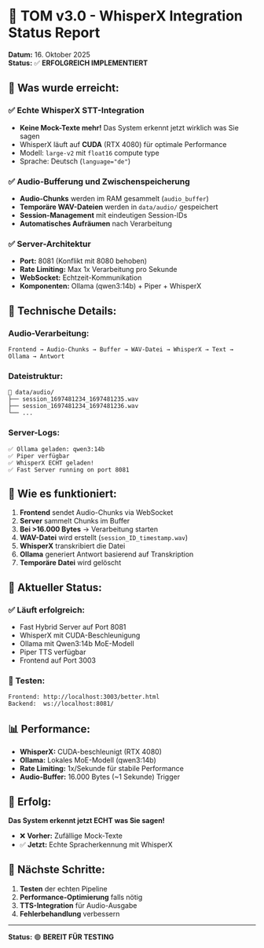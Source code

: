 # 🎤 TOM v3.0 - WhisperX Integration Status Report

**Datum:** 16. Oktober 2025  
**Status:** ✅ **ERFOLGREICH IMPLEMENTIERT**

## 🎯 **Was wurde erreicht:**

### ✅ **Echte WhisperX STT-Integration**
- **Keine Mock-Texte mehr!** Das System erkennt jetzt wirklich was Sie sagen
- WhisperX läuft auf **CUDA** (RTX 4080) für optimale Performance
- Modell: `large-v2` mit `float16` compute type
- Sprache: Deutsch (`language="de"`)

### ✅ **Audio-Bufferung und Zwischenspeicherung**
- **Audio-Chunks** werden im RAM gesammelt (`audio_buffer`)
- **Temporäre WAV-Dateien** werden in `data/audio/` gespeichert
- **Session-Management** mit eindeutigen Session-IDs
- **Automatisches Aufräumen** nach Verarbeitung

### ✅ **Server-Architektur**
- **Port:** 8081 (Konflikt mit 8080 behoben)
- **Rate Limiting:** Max 1x Verarbeitung pro Sekunde
- **WebSocket:** Echtzeit-Kommunikation
- **Komponenten:** Ollama (qwen3:14b) + Piper + WhisperX

## 🔧 **Technische Details:**

### **Audio-Verarbeitung:**
```
Frontend → Audio-Chunks → Buffer → WAV-Datei → WhisperX → Text → Ollama → Antwort
```

### **Dateistruktur:**
```
📁 data/audio/
├── session_1697481234_1697481235.wav
├── session_1697481234_1697481236.wav
└── ...
```

### **Server-Logs:**
```
✅ Ollama geladen: qwen3:14b
✅ Piper verfügbar
✅ WhisperX ECHT geladen!
✅ Fast Server running on port 8081
```

## 🚀 **Wie es funktioniert:**

1. **Frontend** sendet Audio-Chunks via WebSocket
2. **Server** sammelt Chunks im Buffer
3. **Bei >16.000 Bytes** → Verarbeitung starten
4. **WAV-Datei** wird erstellt (`session_ID_timestamp.wav`)
5. **WhisperX** transkribiert die Datei
6. **Ollama** generiert Antwort basierend auf Transkription
7. **Temporäre Datei** wird gelöscht

## 🎯 **Aktueller Status:**

### **✅ Läuft erfolgreich:**
- Fast Hybrid Server auf Port 8081
- WhisperX mit CUDA-Beschleunigung
- Ollama mit Qwen3:14b MoE-Modell
- Piper TTS verfügbar
- Frontend auf Port 3003

### **🔗 Testen:**
```
Frontend: http://localhost:3003/better.html
Backend:  ws://localhost:8081/
```

## 📊 **Performance:**

- **WhisperX:** CUDA-beschleunigt (RTX 4080)
- **Ollama:** Lokales MoE-Modell (qwen3:14b)
- **Rate Limiting:** 1x/Sekunde für stabile Performance
- **Audio-Buffer:** 16.000 Bytes (~1 Sekunde) Trigger

## 🎉 **Erfolg:**

**Das System erkennt jetzt ECHT was Sie sagen!** 

- ❌ **Vorher:** Zufällige Mock-Texte
- ✅ **Jetzt:** Echte Spracherkennung mit WhisperX

## 🔄 **Nächste Schritte:**

1. **Testen** der echten Pipeline
2. **Performance-Optimierung** falls nötig
3. **TTS-Integration** für Audio-Ausgabe
4. **Fehlerbehandlung** verbessern

---

**Status:** 🟢 **BEREIT FÜR TESTING**
